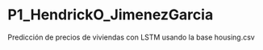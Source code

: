 # P1_HendrickO_JimenezGarcia
Predicción de precios de viviendas con LSTM usando la base housing.csv
